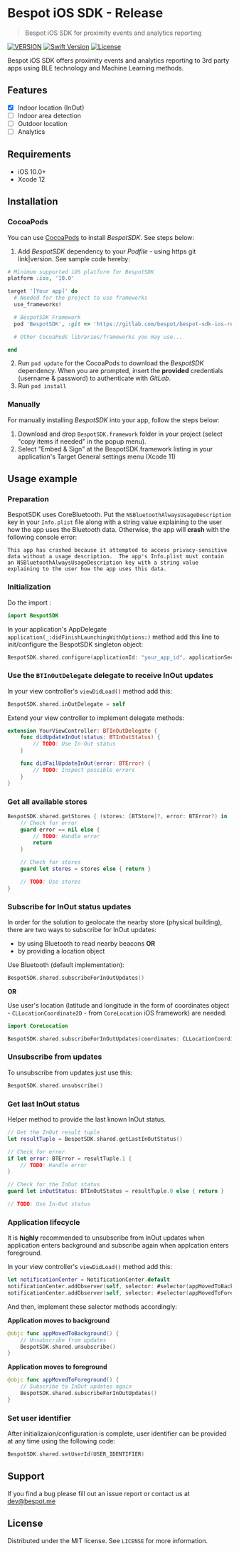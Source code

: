 # Bespot iOS SDK - Release
> Bespot iOS SDK for proximity events and analytics reporting

[![VERSION](https://img.shields.io/badge/VERSION-0.3.3-green)](#)
[![Swift Version][swift-image]][swift-url]
[![License][license-image]][license-url]

Bespot iOS SDK offers proximity events and analytics reporting to 3rd party apps using BLE technology and Machine Learning methods.

## Features

- [x] Indoor location (InOut)
- [ ] Indoor area detection
- [ ] Outdoor location
- [ ] Analytics

## Requirements

- iOS 10.0+
- Xcode 12

## Installation

### CocoaPods
You can use [CocoaPods](http://cocoapods.org/) to install *BespotSDK*. See steps below:

1. Add *BespotSDK* dependency to your *Podfile* - using https git link|version. See sample code hereby:

```ruby
# Minimum supported iOS platform for BespotSDK
platform :ios, '10.0'

target '[Your app]' do
  # Needed for the project to use frameworks
  use_frameworks!

  # BespotSDK Framework
  pod 'BespotSDK', :git => 'https://gitlab.com/bespot/bespot-sdk-ios-release', :tag => '0.3.3'

  # Other CocoaPods libraries/frameworks you may use...

end
```

2. Run `pod update` for the CocoaPods to download the *BespotSDK* dependency. When you are prompted, insert the **provided** credentials (username & password) to authenticate with *GitLab*.
3. Run `pod install`


### Manually

For manually installing *BespotSDK* into your app, follow the steps below:

1. Download and drop ```BespotSDK.framework``` folder in your project (select "copy items if needed" in the popup menu).
2. Select "Embed & Sign" at the BespotSDK.framework listing in your application's Target General settings menu (Xcode 11)

## Usage example

### Preparation
BespotSDK uses CoreBluetooth. Put the `NSBluetoothAlwaysUsageDescription` key in your `Info.plist` file along with a string value explaining to the user how the app uses the Bluetooth data. Otherwise, the app will **crash** with the following console error:

```
This app has crashed because it attempted to access privacy-sensitive data without a usage description.  The app's Info.plist must contain an NSBluetoothAlwaysUsageDescription key with a string value explaining to the user how the app uses this data.
```

### Initialization

Do the import :

```swift
import BespotSDK
```

In your application's AppDelegate ```application(_:didFinishLaunchingWithOptions:)``` method add this line to init/configure the BespotSDK singleton object:

```swift
BespotSDK.shared.configure(applicationId: "your_app_id", applicationSecret: "your_app_secret")
```

### Use the `BTInOutDelegate` delegate to receive InOut updates
In your view controller's ```viewDidLoad()``` method add this:

```swift
BespotSDK.shared.inOutDelegate = self
```

Extend your view controller to implement delegate methods:
```swift
extension YourViewController: BTInOutDelegate {
    func didUpdateInOut(status: BTInOutStatus) {
        // TODO: Use In-Out status
    }

    func didFailUpdateInOut(error: BTError) {
        // TODO: Inspect possible errors
    }
}
```

### Get all available stores

```swift
BespotSDK.shared.getStores { (stores: [BTStore]?, error: BTError?) in
    // Check for error
    guard error == nil else {
        // TODO: Handle error
        return
    }

    // Check for stores
    guard let stores = stores else { return }

    // TODO: Use stores
}
```

### Subscribe for InOut status updates
In order for the solution to geolocate the nearby store (physical building), there are two ways to subscribe for InOut updates:
 - by using Bluetooth to read nearby beacons **OR**
 - by providing a location object

Use Bluetooth (default implementation):
```swift
BespotSDK.shared.subscribeForInOutUpdates()
```
**OR**

Use user's location (latitude and longitude in the form of coordinates object - `CLLocationCoordinate2D` - from `CoreLocation` iOS framework) are needed:

```swift
import CoreLocation

BespotSDK.shared.subscribeForInOutUpdates(coordinates: CLLocationCoordinate2D(latitude: USER_LOCATION_LATITUDE, longitude: USER_LOCATION_LONGITUDE))
```

### Unsubscribe from updates

To unsubscribe from updates just use this:
```swift
BespotSDK.shared.unsubscribe()
```

### Get last InOut status
Helper method to provide the last known InOut status.

```swift
// Get the InOut result tuple
let resultTuple = BespotSDK.shared.getLastInOutStatus()

// Check for error        
if let error: BTError = resultTuple.1 {
    // TODO: Handle error
}

// Check for the InOut status
guard let inOutStatus: BTInOutStatus = resultTuple.0 else { return }

// TODO: Use In-Out status

```

### Application lifecycle
It is **highly** recommended to unsubscribe from InOut updates when application enters background and subscribe again when applcation enters foreground.

In your view controller's ```viewDidLoad()``` method add this:

```swift
let notificationCenter = NotificationCenter.default
notificationCenter.addObserver(self, selector: #selector(appMovedToBackground), name: UIApplication.willResignActiveNotification, object: nil)
notificationCenter.addObserver(self, selector: #selector(appMovedToForeground), name: UIApplication.didBecomeActiveNotification, object: nil)
```

And then, implement these selector methods accordingly:

**Application moves to background**

```swift
@objc func appMovedToBackground() {
    // Unsubscribe from updates
    BespotSDK.shared.unsubscribe()
}
```

**Application moves to foreground**

```swift
@objc func appMovedToForeground() {
    // Subscribe to InOut updates again
    BespotSDK.shared.subscribeForInOutUpdates()
}
```

### Set user identifier
After initializaion/configuration is complete, user identifier can be provided at any time using the following code:

```swift
BespotSDK.shared.setUserId(USER_IDENTIFIER)
```

## Support

If you find a bug please fill out an issue report or contact us at dev@bespot.me

## License
Distributed under the MIT license. See ``LICENSE`` for more information.


[swift-image]: https://img.shields.io/badge/swift-5.0-orange.svg
[swift-url]: https://swift.org/
[license-image]: https://img.shields.io/badge/License-MIT-blue.svg
[license-url]: https://opensource.org/licenses/MIT
